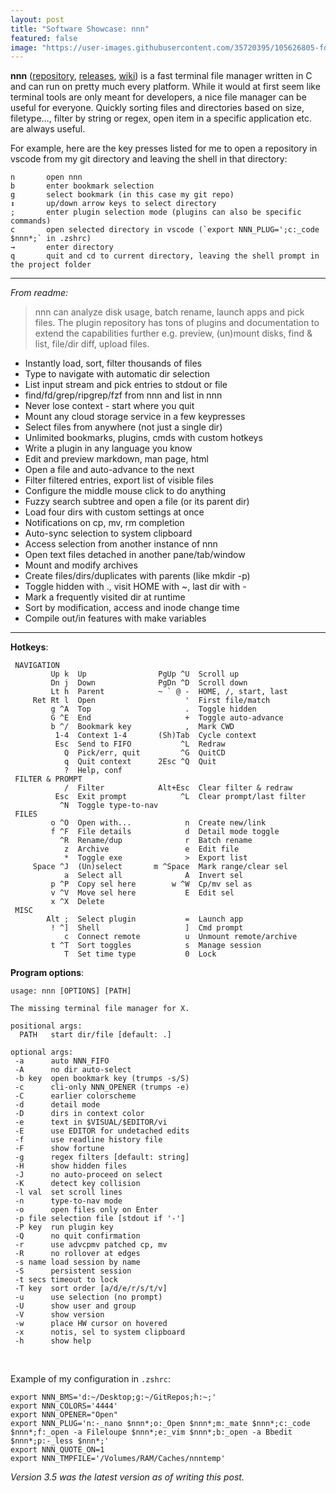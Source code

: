 ```yaml
---
layout: post
title: "Software Showcase: nnn"
featured: false
image: "https://user-images.githubusercontent.com/35720395/105626805-fd8e2f00-5e3a-11eb-99d4-1442549e5bd5.png"
---
```


**nnn** ([repository](https://github.com/jarun/nnn), [releases](https://github.com/jarun/nnn/releases), [wiki](https://github.com/jarun/nnn/wiki)) is a fast terminal file manager written in C and can run on pretty much every platform. While it would at first seem like terminal tools are only meant for developers, a nice file manager can be useful for everyone. Quickly sorting files and directories based on size, filetype…, filter by string or regex, open item in a specific application etc. are always useful.

For example, here are the key presses listed for me to open a repository in vscode from my git directory and leaving the shell in that directory:

```
n       open nnn
b       enter bookmark selection
g       select bookmark (in this case my git repo)
↕       up/down arrow keys to select directory
;       enter plugin selection mode (plugins can also be specific commands)
c       open selected directory in vscode (`export NNN_PLUG=';c:_code $nnn*;` in .zshrc)
→       enter directory
q       quit and cd to current directory, leaving the shell prompt in the project folder
```

___

*From readme:*

> nnn can analyze disk usage, batch rename, launch apps and pick files. The plugin repository has tons of plugins and documentation to extend the capabilities further e.g. preview, (un)mount disks, find & list, file/dir diff, upload files.

- Instantly load, sort, filter thousands of files
- Type to navigate with automatic dir selection
- List input stream and pick entries to stdout or file
- find/fd/grep/ripgrep/fzf from nnn and list in nnn
- Never lose context - start where you quit
- Mount any cloud storage service in a few keypresses
- Select files from anywhere (not just a single dir)
- Unlimited bookmarks, plugins, cmds with custom hotkeys
- Write a plugin in any language you know
- Edit and preview markdown, man page, html
- Open a file and auto-advance to the next
- Filter filtered entries, export list of visible files
- Configure the middle mouse click to do anything
- Fuzzy search subtree and open a file (or its parent dir)
- Load four dirs with custom settings at once
- Notifications on cp, mv, rm completion
- Auto-sync selection to system clipboard
- Access selection from another instance of nnn
- Open text files detached in another pane/tab/window
- Mount and modify archives
- Create files/dirs/duplicates with parents (like mkdir -p)
- Toggle hidden with ., visit HOME with ~, last dir with -
- Mark a frequently visited dir at runtime
- Sort by modification, access and inode change time
- Compile out/in features with make variables

___

**Hotkeys**:

```plain
 NAVIGATION
         Up k  Up                PgUp ^U  Scroll up
         Dn j  Down              PgDn ^D  Scroll down
         Lt h  Parent            ~ ` @ -  HOME, /, start, last
     Ret Rt l  Open                    '  First file/match
         g ^A  Top                     .  Toggle hidden
         G ^E  End                     +  Toggle auto-advance
         b ^/  Bookmark key            ,  Mark CWD
          1-4  Context 1-4       (Sh)Tab  Cycle context
          Esc  Send to FIFO           ^L  Redraw
            Q  Pick/err, quit         ^G  QuitCD
            q  Quit context      2Esc ^Q  Quit
            ?  Help, conf
 FILTER & PROMPT
            /  Filter            Alt+Esc  Clear filter & redraw
          Esc  Exit prompt            ^L  Clear prompt/last filter
           ^N  Toggle type-to-nav
 FILES
         o ^O  Open with...            n  Create new/link
         f ^F  File details            d  Detail mode toggle
           ^R  Rename/dup              r  Batch rename
            z  Archive                 e  Edit file
            *  Toggle exe              >  Export list
     Space ^J  (Un)select       m ^Space  Mark range/clear sel
            a  Select all              A  Invert sel
         p ^P  Copy sel here        w ^W  Cp/mv sel as
         v ^V  Move sel here           E  Edit sel
         x ^X  Delete
 MISC
        Alt ;  Select plugin           =  Launch app
         ! ^]  Shell                   ]  Cmd prompt
            c  Connect remote          u  Unmount remote/archive
         t ^T  Sort toggles            s  Manage session
            T  Set time type           0  Lock
```

**Program options**:

```
usage: nnn [OPTIONS] [PATH]

The missing terminal file manager for X.

positional args:
  PATH   start dir/file [default: .]

optional args:
 -a      auto NNN_FIFO
 -A      no dir auto-select
 -b key  open bookmark key (trumps -s/S)
 -c      cli-only NNN_OPENER (trumps -e)
 -C      earlier colorscheme
 -d      detail mode
 -D      dirs in context color
 -e      text in $VISUAL/$EDITOR/vi
 -E      use EDITOR for undetached edits
 -f      use readline history file
 -F      show fortune
 -g      regex filters [default: string]
 -H      show hidden files
 -J      no auto-proceed on select
 -K      detect key collision
 -l val  set scroll lines
 -n      type-to-nav mode
 -o      open files only on Enter
 -p file selection file [stdout if '-']
 -P key  run plugin key
 -Q      no quit confirmation
 -r      use advcpmv patched cp, mv
 -R      no rollover at edges
 -s name load session by name
 -S      persistent session
 -t secs timeout to lock
 -T key  sort order [a/d/e/r/s/t/v]
 -u      use selection (no prompt)
 -U      show user and group
 -V      show version
 -w      place HW cursor on hovered
 -x      notis, sel to system clipboard
 -h      show help
```

<br />

Example of my configuration in `.zshrc`:

```plain
export NNN_BMS='d:~/Desktop;g:~/GitRepos;h:~;'
export NNN_COLORS='4444'
export NNN_OPENER="Open"
export NNN_PLUG='n:-_nano $nnn*;o:_Open $nnn*;m:_mate $nnn*;c:_code $nnn*;f:_open -a Fileloupe $nnn*;e:_vim $nnn*;b:_open -a Bbedit $nnn*;p:-_less $nnn*;'
export NNN_QUOTE_ON=1
export NNN_TMPFILE='/Volumes/RAM/Caches/nnntemp'
```

*Version 3.5 was the latest version as of writing this post.*
